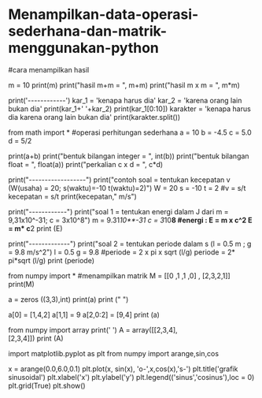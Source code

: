 # Menampilkan-data-operasi-sederhana-dan-matrik-menggunakan-python
#cara menampilkan hasil

m = 10
print(m)
print("hasil m+m = ", m+m)
print("hasil m x m = ", m*m)

print('------------')
kar_1 = 'kenapa harus dia'
kar_2 = 'karena orang lain bukan dia'
print(kar_1+' '+kar_2)
print(kar_1[0:10])
karakter = 'kenapa harus dia karena orang lain bukan dia'
print(karakter.split())

from math import *
#operasi perhitungan sederhana
a = 10
b = -4.5
c = 5.0
d = 5/2

print(a+b)
print("bentuk bilangan integer = ", int(b))
print("bentuk bilangan float = ", float(a))
print("perkalian c x d = ", c*d)

print("------------------")
print("contoh soal = tentukan kecepatan v (W(usaha) = 20; s(waktu)=-10 t(waktu)=2)")
W = 20
s = -10
t = 2
#v = s/t
kecepatan = s/t
print(kecepatan," m/s")

print("------------")
print("soal 1 = tentukan energi dalam J dari m = 9,31x10^-31; c = 3x10^8")
m = 9.31*10**-31
c = 3*10**8
#energi : E = m x c^2
E = m* c**2
print (E)

print("-------------")
print("soal 2 = tentukan periode dalam s (l = 0.5 m ; g = 9.8 m/s^2")
l = 0.5
g = 9.8
#periode = 2 x pi x sqrt (l/g)
periode = 2* pi*sqrt (l/g)
print (periode)

from numpy import *
#menampilkan matrik
M = [[0 ,1 ,1 ,0] , [2,3,2,1]]
print(M)

a = zeros ((3,3),int)
print(a)
print (" ")

a[0] = [1,4,2]
a[1,1] = 9
a[2,0:2] = [9,4]
print (a)

from numpy import array
print(' ')
A = array([[2,3,4],\
     [2,3,4]])
print (A)

import matplotlib.pyplot as plt
from numpy import arange,sin,cos

x = arange(0.0,6.0,0.1)
plt.plot(x, sin(x), 'o-',x,cos(x),'s-')
plt.title('grafik sinusoidal')
plt.xlabel('x')
plt.ylabel('y')
plt.legend(('sinus','cosinus'),loc = 0)
plt.grid(True)
plt.show()
